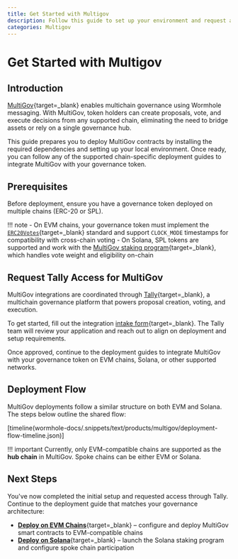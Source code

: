 ```yaml
---
title: Get Started with Multigov
description: Follow this guide to set up your environment and request access to deploy MultiGov contracts for multichain DAO governance using Wormhole messaging.
categories: Multigov
---
```


# Get Started with Multigov

## Introduction

[MultiGov](/docs/products/multigov/overview/){target=\_blank} enables multichain governance using Wormhole messaging. With MultiGov, token holders can create proposals, vote, and execute decisions from any supported chain, eliminating the need to bridge assets or rely on a single governance hub.

This guide prepares you to deploy MultiGov contracts by installing the required dependencies and setting up your local environment. Once ready, you can follow any of the supported chain-specific deployment guides to integrate MultiGov with your governance token.

## Prerequisites

Before deployment, ensure you have a governance token deployed on multiple chains (ERC-20 or SPL).

!!! note
     - On EVM chains, your governance token must implement the [`ERC20Votes`](https://docs.openzeppelin.com/contracts/4.x/governance#erc20votes){target=\_blank} standard and support `CLOCK_MODE` timestamps for compatibility with cross-chain voting
     - On Solana, SPL tokens are supported and work with the [MultiGov staking program](/docs/products/multigov/concepts/architecture/#spoke-solana-staking-program){target=\_blank}, which handles vote weight and eligibility on-chain

## Request Tally Access for MultiGov

MultiGov integrations are coordinated through [Tally](https://www.tally.xyz/explore){target=\_blank}, a multichain governance platform that powers proposal creation, voting, and execution.

To get started, fill out the integration [intake form](https://www.tally.xyz/get-started){target=\_blank}. The Tally team will review your application and reach out to align on deployment and setup requirements.

Once approved, continue to the deployment guides to integrate MultiGov with your governance token on EVM chains, Solana, or other supported networks.

## Deployment Flow

MultiGov deployments follow a similar structure on both EVM and Solana. The steps below outline the shared flow:

[timeline(wormhole-docs/.snippets/text/products/multigov/deployment-flow-timeline.json)]

!!! important
    Currently, only EVM-compatible chains are supported as the **hub chain** in MultiGov. Spoke chains can be either EVM or Solana.


## Next Steps

You've now completed the initial setup and requested access through Tally. Continue to the deployment guide that matches your governance architecture:

 - [**Deploy on EVM Chains**](/docs/products/multigov/guides/deploy-to-evm){target=\_blank} – configure and deploy MultiGov smart contracts to EVM-compatible chains
 - [**Deploy on Solana**](/docs/products/multigov/guides/deploy-to-solana){target=\_blank} – launch the Solana staking program and configure spoke chain participation

